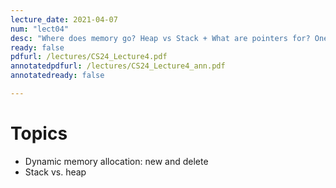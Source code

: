 ```yaml
---
lecture_date: 2021-04-07
num: "lect04"
desc: "Where does memory go? Heap vs Stack + What are pointers for? One application: Linked Lists"
ready: false
pdfurl: /lectures/CS24_Lecture4.pdf
annotatedpdfurl: /lectures/CS24_Lecture4_ann.pdf
annotatedready: false

---
```


# Topics
* Dynamic memory allocation: new and delete
* Stack vs. heap
















